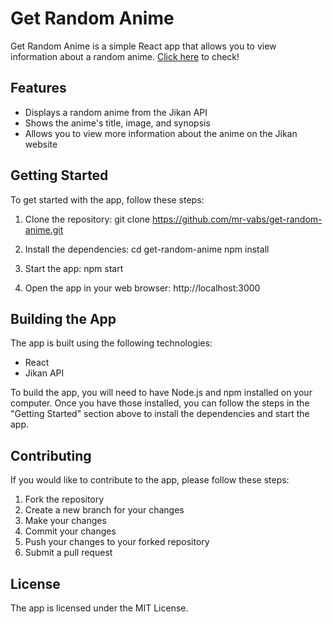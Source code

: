 # Get Random Anime

Get Random Anime is a simple React app that allows you to view information about a random anime. [Click here](htttps://mr-vabs.github.io/get-random-anime) to check!

## Features

* Displays a random anime from the Jikan API
* Shows the anime's title, image, and synopsis
* Allows you to view more information about the anime on the Jikan website

## Getting Started

To get started with the app, follow these steps:

1. Clone the repository:
git clone https://github.com/mr-vabs/get-random-anime.git


2. Install the dependencies:
cd get-random-anime npm install


3. Start the app:
npm start


4. Open the app in your web browser:
http://localhost:3000


## Building the App

The app is built using the following technologies:

* React
* Jikan API

To build the app, you will need to have Node.js and npm installed on your computer. Once you have those installed, you can follow the steps in the "Getting Started" section above to install the dependencies and start the app.

## Contributing

If you would like to contribute to the app, please follow these steps:

1. Fork the repository
2. Create a new branch for your changes
3. Make your changes
4. Commit your changes
5. Push your changes to your forked repository
6. Submit a pull request

## License

The app is licensed under the MIT License.
